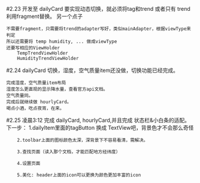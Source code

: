 #2.23
    开发至 dailyCard
    要实现动态切换，就必须将tag和trend 或者只有 trend 利用fragment替换。
    另一个点子

    不需要fragment，只需要将trend的adapter写好，类似mainAdapter，根据viewType来判定
    所以还需要将 temp humidity, ... 做成viewType
    还要写相应的ViewHolder
        TempTrendViewHolder
        HumidityTrendViewHolder


#2.24 dailyCard 切换，湿度，空气质量item还没做，切换功能已经完成。

    完成湿度，空气质量item布局
    湿度怎么更直观的显示降水量，查看官方api文档。
    空气质量同。
    完成后就继续做 hourlyCard。
    喝点小酒，吃点夜宵，在来。

#2.25 凌晨3:12 完成 dailyCard, hourlyCard,并且完成 状态栏&小白条的适配。
    下一步：
        1.dailyItem里面的tagButton 换成 TextView吧，背景色才不会那么奇怪
    
        2.toolbar上面的图标颜色太深，深背景下不容易看清，需解决。
        
        3.查找页面（读入那个文档，才能匹配地方经纬度）

        4.设置页面

        5.美化: header上面的icon可以更换为颜色更加丰富的icon